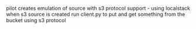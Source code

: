 pilot creates emulation of source with s3 protocol support - using localstack
when s3 source is created run client.py to put and get something from the bucket using s3 protocol